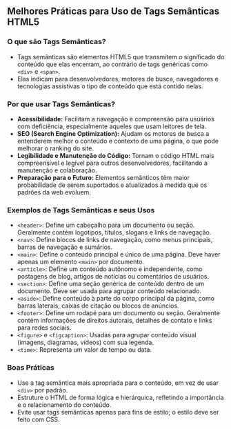 ## Melhores Práticas para Uso de Tags Semânticas HTML5

### O que são Tags Semânticas?
- Tags semânticas são elementos HTML5 que transmitem o significado do conteúdo que elas encerram, ao contrário de tags genéricas como `<div>` e `<span>`.
- Elas indicam para desenvolvedores, motores de busca, navegadores e tecnologias assistivas o tipo de conteúdo que está contido nelas.

### Por que usar Tags Semânticas?
- **Acessibilidade:** Facilitam a navegação e compreensão para usuários com deficiência, especialmente aqueles que usam leitores de tela.
- **SEO (Search Engine Optimization):** Ajudam os motores de busca a entenderem melhor o conteúdo e contexto de uma página, o que pode melhorar o ranking do site.
- **Legibilidade e Manutenção do Código:** Tornam o código HTML mais compreensível e legível para outros desenvolvedores, facilitando a manutenção e colaboração.
- **Preparação para o Futuro:** Elementos semânticos têm maior probabilidade de serem suportados e atualizados à medida que os padrões da web evoluem.

### Exemplos de Tags Semânticas e seus Usos
- `<header>`: Define um cabeçalho para um documento ou seção. Geralmente contém logotipos, títulos, slogans e links de navegação.
- `<nav>`: Define blocos de links de navegação, como menus principais, barras de navegação e sumários.
- `<main>`: Define o conteúdo principal e único de uma página. Deve haver apenas um elemento `<main>` por documento.
- `<article>`: Define um conteúdo autônomo e independente, como postagens de blog, artigos de notícias ou comentários de usuários.
- `<section>`: Define uma seção genérica de conteúdo dentro de um documento. Deve ser usada para agrupar conteúdo relacionado.
- `<aside>`: Define conteúdo à parte do corpo principal da página, como barras laterais, caixas de citação ou blocos de anúncios.
- `<footer>`: Define um rodapé para um documento ou seção. Geralmente contém informações de direitos autorais, detalhes de contato e links para redes sociais.
- `<figure>` e `<figcaption>`: Usadas para agrupar conteúdo visual (imagens, diagramas, vídeos) com sua legenda.
- `<time>`: Representa um valor de tempo ou data.

### Boas Práticas
- Use a tag semântica mais apropriada para o conteúdo, em vez de usar `<div>` por padrão.
- Estruture o HTML de forma lógica e hierárquica, refletindo a importância e o relacionamento do conteúdo.
- Evite usar tags semânticas apenas para fins de estilo; o estilo deve ser feito com CSS.


